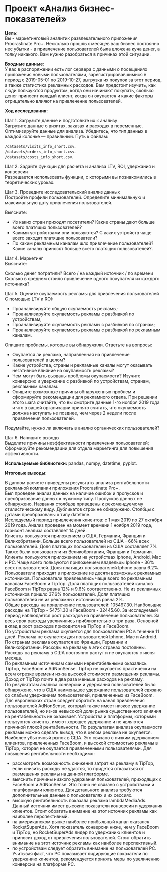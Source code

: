 # Проект «Анализ бизнес-показателей»

**Цель:**  
Вы - маркетинговый аналитик развлекательного приложения Procrastinate Pro+. Несколько прошлых месяцев ваш бизнес постоянно нес убытки - в привлечение пользователей была вложена куча денег, а толку никакого. Вам нужно разобраться в причинах этой ситуации.

**Входные данные**:  
У вас в распоряжении есть лог сервера с данными о посещениях приложения новыми пользователями, зарегистрировавшимися в период с 2019-05-01 по 2019-10-27, выгрузка их покупок за этот период, а также статистика рекламных расходов. Вам предстоит изучить, как люди пользуются продуктом, когда они начинают покупать, сколько денег приносит каждый клиент, когда он окупается и какие факторы отрицательно влияют на привлечение пользователей.

**Ход исследования:**

Шаг 1. Загрузите данные и подготовьте их к анализу  
Загрузите данные о визитах, заказах и расходах в переменные. Оптимизируйте данные для анализа. Убедитесь, что тип данных в каждой колонке — правильный. Путь к файлам:  

`/datasets/visits_info_short.csv`.  
`/datasets/orders_info_short.csv`.  
`/datasets/costs_info_short.csv`.  

Шаг 2. Задайте функции для расчета и анализа LTV, ROI, удержания и конверсии  
Разрешается использовать функции, с которыми вы познакомились в теоретических уроках.  

Шаг 3. Проведите исследовательский анализ данных  
Постройте профили пользователей. Определите минимальную и максимальную дату привлечения пользователей.  

Выясните:  

- Из каких стран приходят посетители? Какие страны дают больше всего платящих пользователей?  
- Какими устройствами они пользуются? С каких устройств чаще всего заходят платящие пользователи?  
- По каким рекламным каналам шло привлечение пользователей? Какие каналы приносят больше всего платящих пользователей?.   

Шаг 4. Маркетинг  
Выясните:  

Сколько денег потратили? Всего / на каждый источник / по времени  
Сколько в среднем стоило привлечение одного покупателя из каждого источника?  

Шаг 5. Оцените окупаемость рекламы для привлечения пользователей  
С помощью LTV и ROI:  

- Проанализируйте общую окупаемость рекламы;  
- Проанализируйте окупаемость рекламы с разбивкой по устройствам;  
- Проанализируйте окупаемость рекламы с разбивкой по странам;  
- Проанализируйте окупаемость рекламы с разбивкой по рекламным каналам.  

Опишите проблемы, которые вы обнаружили. Ответьте на вопросы:  

- Окупается ли реклама, направленная на привлечение пользователей в целом?  
- Какие устройства, страны и рекламные каналы могут оказывать негативное влияние на окупаемость рекламы?  
- Чем могут быть вызваны проблемы окупаемости? Изучите конверсию и удержание с разбивкой по устройствам, странам, рекламным каналам.  
-  Опишите возможные причины обнаруженных проблем и сформируйте рекомендации для рекламного отдела. При решении этого шага считайте, что вы смотрите данные 1-го ноября 2019 года и что в вашей организации принято считать, что окупаемость должна наступать не позднее, чем через 2 недели после привлечения пользователей.  

Подумайте, нужно ли включать в анализ органических пользователей?  

Шаг 6. Напишите выводы  
Выделите причины неэффективности привлечения пользователей;  
Сформируйте рекомендации для отдела маркетинга для повышения эффективности.  

**Используемые библиотеки:** pandas, numpy, datetime, pyplot.

**Итоговые выводы:**

В данном расчете приведены результаты анализа рентабельности рекламной компании приложения Procrastinate Pro+.  
Был проведен анализ данных на наличие ошибок и пропусков и преобразование данных к нужному типу. Пропусков данных не обнаружено. Названия столбцов приведены к рекомендуемому стилистическому виду. Дубликатов строк не обнаружено. Столбцы с датами преобразованы к типу datetime.  
Исследуемый период привлечения клиентов: с 1 мая 2019 по 27 октября 2019 года. Анализ проведен на момент времени 1 ноября 2019 года, горизонт анализа составляет 14 дней.  
Клиенты пользуются приложением в США, Германии, Франции и Великобритании. Больше всего пользователей из США - 66% всех пользователей. Доля платящих пользователей из США составляет 7% Также были пользователи из Великобритании, Франции и Германии. Клиенты пользуются приложением на устройствах Iphone, Android, Mac и PC. Чаще всего пользуются приложением владельцы Iphone - 36% всех пользователей. Доля платящих пользователей Iphone равна 6.2%. Пользователи приходят в приложение из десяти возможных рекламных источников. Пользователи привлекались чаще всего по рекламным каналам FaceBoom и TipTop. Доля платящих пользователей каналов FaceBoom и TipTop равна 12% и 9.6% соответственно. Не из рекламных источников пришло 37.6% пользователей. Доля платящих пользователей не из рекламных источников равна 2%.  
Общие расходы на привлечение пользователей: 105497.30. Наибольшие расходы на TipTop - 54751.30 и FaceBoom - 32445.60. За исследуемый период наблюдается рост расходов на привлечение пользователей. За весь срок расходы увеличились приблизительно в три раза. Основной вклад в рост расходов приходится на TipTop и FaceBoom.  
По устройствам реклама окупается для пользователей PC в течение 11 дней. Реклама не окупается для пользователей Iphone, Mac и Android.  
По странам реклама окупается во Франции, Германии и Великобритании. Расходы на рекламу в этих странах постоянны. Расходы на рекламу в США постоянно растут и не окупаются с июня месяца.  
По рекламным источникам самыми нерентабельными оказались TipTop, FaceBoom и AdNonSense. TipTop не окупается практически на всем отрезке времени из-за высокой стоимости размещения рекламы. Доход от TipTop почти в два раза меньше расходов на рекламу.  
По результатам анализа конверсии и удержания пользователей было обнаружено, что в США наименьшее удержание пользователей связано со слабым удержанием пользователей, привлеченных из FaceBoom. Для европейских стран следует обратить на канал привлечения пользователей AdNonSense, который также имеет низкое удержание пользователей, но из-за невысокой доли рынка существенного влияния на рентабельность не оказывает. Устройства и платформы, которыми пользуются клиенты, имеют хорошее удержание и не являются причиной плохой рентабельности. По результатам анализа окупаемости рекламы можно сделать вывод, что в целом реклама не окупается. Наиболее убыточный рынок в США. Это связано с низким удержанием клиентов, привлеченных FaceBoom, и высокой стоимостью рекламы в TipTop, которая не окупается привлеченными пользователями. Для повышения рентабельности необходимо:  

- рассмотреть возможность снижения затрат на рекламу в TipTop, если снизить расходы не удастся, то придется отказаться от размещения рекламы на данной платформе.  
- выяснить причины низкого удержания пользователей, приходящих с FaceBoom и AdNonSense. Это точно не связано с устройствами и платформами клиентов. Для детального анализа требуются дополнительные данные о пользователях и их сессиях.  
- высокую рентабельность показала реклама lambdaMediaAds. Данный источник имеет высокие показатели конверсии и удержания клиентов. Стоит обратить внимание на этот источник рекламы как наиболее перспективный.  
- на американском рынке наиболее прибыльный канал оказался RocketSuperAds. Хотя показатель конверсии ниже, чем у FaceBoom и TipTop, но RocketSuperAds лидер по удержанию клиентов и приносит доход от привлечения пользователей. Стоит обратить внимание на этот источник рекламы как наиболее перспективный.  
- по устройствам следует обратить внимание на пользователей PC. Учитывая факт, что PC показывает лидирующие показатели по удержанию клиентов, рекомендуется принять меры по увеличению конверсии на платформе PC.  
